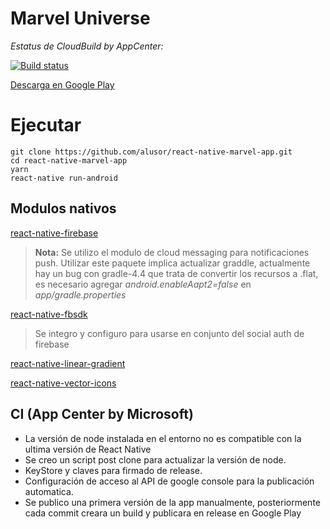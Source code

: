 # Marvel Universe
*Estatus de CloudBuild by AppCenter:*

[![Build status](https://build.appcenter.ms/v0.1/apps/1aa82513-9765-4283-a581-d258bb1719c9/branches/master/badge)](https://appcenter.ms)

[Descarga en Google Play](https://play.google.com/store/apps/details?id=com.alusorstroke.marveluniverse) 

# Ejecutar

	git clone https://github.com/alusor/react-native-marvel-app.git
	cd react-native-marvel-app
	yarn 
	react-native run-android

## Modulos nativos

[react-native-firebase](https://github.com/invertase/react-native-firebase)
> **Nota:** Se utilizo el modulo de cloud messaging para notificaciones push.
> Utilizar este paquete implica actualizar graddle, actualmente hay un bug con gradle-4.4 que trata de convertir los recursos a .flat, es necesario agregar *android.enableAapt2=false* en *app/gradle.properties*
> 
[react-native-fbsdk](https://github.com/facebook/react-native-fbsdk)
> Se integro y configuro para usarse en conjunto del social auth de firebase

[react-native-linear-gradient](https://github.com/react-native-community/react-native-linear-gradient)

[react-native-vector-icons](https://github.com/oblador/react-native-vector-icons)

## CI (App Center by Microsoft)
- La versión de node instalada en el entorno no es compatible con la ultima versión de React Native 
- Se creo un script post clone para actualizar la versión de node. 
- KeyStore y claves para firmado de release.
- Configuración de acceso al API de google console para la publicación automatica.
- Se publico una primera versión de la app manualmente, posteriormente cada commit creara un build y publicara en release en Google Play

